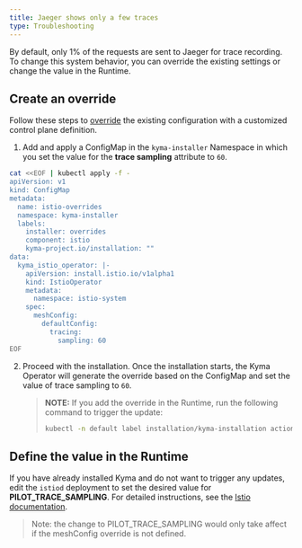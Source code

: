 ```yaml
---
title: Jaeger shows only a few traces
type: Troubleshooting
---
```


By default, only 1% of the requests are sent to Jaeger for trace recording. To change this system behavior, you can override the existing settings or change the value in the Runtime.

## Create an override

Follow these steps to [override](/root/kyma/#configuration-helm-overrides-for-kyma-installation) the existing configuration with a customized control plane definition.

1. Add and apply a ConfigMap in the `kyma-installer` Namespace in which you set the value for the **trace sampling** attribute to `60`.

```bash
cat <<EOF | kubectl apply -f -
apiVersion: v1
kind: ConfigMap
metadata:
  name: istio-overrides
  namespace: kyma-installer
  labels:
    installer: overrides
    component: istio
    kyma-project.io/installation: ""
data:
  kyma_istio_operator: |-
    apiVersion: install.istio.io/v1alpha1
    kind: IstioOperator
    metadata:
      namespace: istio-system
    spec:
      meshConfig:
        defaultConfig:
          tracing:
            sampling: 60
EOF
```

2. Proceed with the installation. Once the installation starts, the Kyma Operator will generate the override based on the ConfigMap and set the value of trace sampling to `60`.

    >**NOTE:** If you add the override in the Runtime, run the following command to trigger the update:
    > ```bash
    > kubectl -n default label installation/kyma-installation action=install
    > ```

## Define the value in the Runtime

If you have already installed Kyma and do not want to trigger any updates, edit the `istiod` deployment to set the desired value for **PILOT_TRACE_SAMPLING**. For detailed instructions, see the [Istio documentation](https://istio.io/latest/docs/tasks/observability/distributed-tracing/configurability/#customizing-trace-sampling).

> Note: the change to PILOT_TRACE_SAMPLING would only take affect if the meshConfig override is not defined.